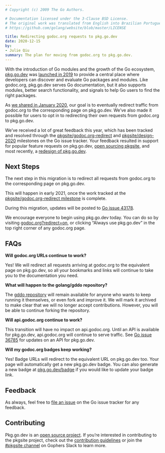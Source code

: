 ```yaml
---
# Copyright (c) 2009 The Go Authors.

# Documentation licensed under the 3-Clause BSD License.
# The original work was translated from English into Brazilian Portuguese.
# https://github.com/golang/website/blob/master/LICENSE

title: Redirecting godoc.org requests to pkg.go.dev
date: 2020-12-15
by:
- Julie Qiu
summary: The plan for moving from godoc.org to pkg.go.dev.
---
```



With the introduction of Go modules and the growth of the Go ecosystem,
[pkg.go.dev](https://pkg.go.dev) was
[launched in 2019](/blog/go.dev) to provide a central place
where developers can discover and evaluate Go packages and modules. Like
godoc.org, pkg.go.dev serves Go documentation, but it also supports modules,
better search functionality, and signals to help Go users to find the right
packages.

As [we shared in January 2020](/blog/pkg.go.dev-2020), our
goal is to eventually redirect traffic from godoc.org to the corresponding page
on pkg.go.dev. We’ve also made it possible for users to opt in to redirecting
their own requests from godoc.org to pkg.go.dev.

We’ve received a lot of great feedback this year, which has been tracked and
resolved through the
[pkgsite/godoc.org-redirect](https://github.com/golang/go/milestone/157?closed=1)
and [pkgsite/design-2020](https://github.com/golang/go/milestone/159?closed=1)
milestones on the Go issue tracker. Your feedback resulted in support for
popular feature requests on pkg.go.dev,
[open sourcing pkgsite](/blog/pkgsite), and most recently, a
[redesign of pkg.go.dev](/blog/pkgsite-redesign).

## Next Steps

The next step in this migration is to redirect all requests from godoc.org to
the corresponding page on pkg.go.dev.

This will happen in early 2021, once the work tracked at the
[pkgsite/godoc.org-redirect milestone](https://github.com/golang/go/milestone/157)
is complete.

During this migration, updates will be posted to
[Go issue 43178](/issue/43178).

We encourage everyone to begin using pkg.go.dev today. You can do so by
visiting [godoc.org?redirect=on](https://godoc.org?redirect=on), or clicking
“Always use pkg.go.dev” in the top right corner of any godoc.org page.

## FAQs

**Will godoc.org URLs continue to work?**

Yes! We will redirect all requests arriving at godoc.org to the equivalent page
on pkg.go.dev, so all your bookmarks and links will continue to take you to the
documentation you need.

**What will happen to the golang/gddo repository?**

The [gddo repository](http://go.googlesource.com/gddo) will remain available
for anyone who wants to keep running it themselves, or even fork and improve
it. We will mark it archived to make clear that we will no longer accept
contributions. However, you will be able to continue forking the repository.

**Will api.godoc.org continue to work?**

This transition will have no impact on api.godoc.org. Until an API is available
for pkg.go.dev, api.godoc.org will continue to serve traffic. See
[Go issue 36785](/issue/36785) for updates on an API for
pkg.go.dev.

**Will my godoc.org badges keep working?**

Yes! Badge URLs will redirect to the equivalent URL on pkg.go.dev too. Your
page will automatically get a new pkg.go.dev badge. You can also generate a new
badge at [pkg.go.dev/badge](https://pkg.go.dev/badge) if you would like to
update your badge link.

## Feedback

As always, feel free to [file an issue](/s/pkgsite-feedback)
on the Go issue tracker for any feedback.

## Contributing

Pkg.go.dev is an [open source project](https://go.googlesource.com/pkgsite). If
you’re interested in contributing to the pkgsite project, check out the
[contribution guidelines](https://go.googlesource.com/pkgsite/+/refs/heads/master/CONTRIBUTING.md)
or join the
[#pkgsite channel](https://gophers.slack.com/messages/pkgsite) on Gophers Slack
to learn more.
